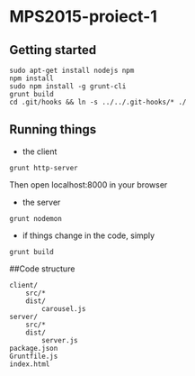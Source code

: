# MPS2015-proiect-1

## Getting started
```
sudo apt-get install nodejs npm
npm install
sudo npm install -g grunt-cli
grunt build
cd .git/hooks && ln -s ../../.git-hooks/* ./
```

## Running things
- the client

```
grunt http-server
```

Then open localhost:8000 in your browser

- the server

```
grunt nodemon
```

- if things change in the code, simply

```
grunt build
```

##Code structure
<!-- language:console -->

    client/
        src/*
        dist/
            carousel.js
    server/
        src/*
        dist/
            server.js
    package.json
    Gruntfile.js
    index.html
